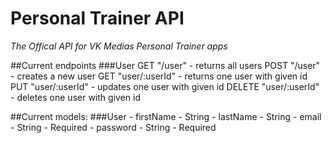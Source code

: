 # Personal Trainer API
*The Offical API for VK Medias Personal Trainer apps*

##Current endpoints
###User
GET "/user" - returns all users
POST "/user" - creates a new user
GET "user/:userId" - returns one user with given id
PUT "user/:userId" - updates one user with given id
DELETE "user/:userId" - deletes one user with given id

##Current models:
###User
    - firstName
        - String
    - lastName
        - String
    - email
        - String
        - Required
    - password
        - String
        - Required
